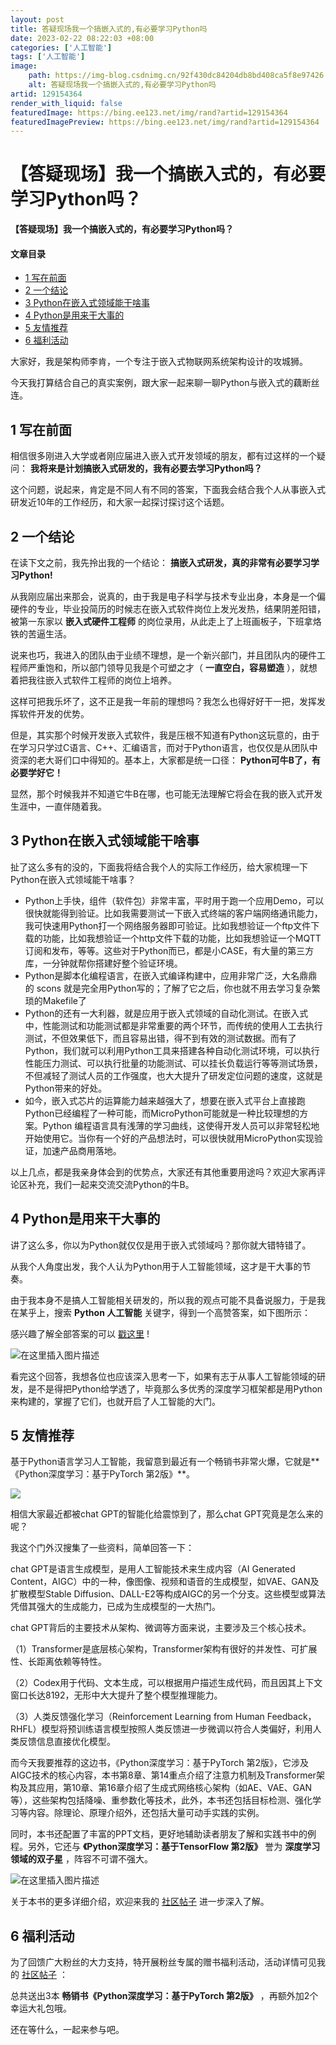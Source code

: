 ```yaml
---
layout: post
title: 答疑现场我一个搞嵌入式的,有必要学习Python吗
date: 2023-02-22 08:22:03 +08:00
categories: ['人工智能']
tags: ['人工智能']
image:
    path: https://img-blog.csdnimg.cn/92f430dc84204db8bd408ca5f8e97426.png?x-oss-process=image/resize,m_fixed,h_150
    alt: 答疑现场我一个搞嵌入式的,有必要学习Python吗
artid: 129154364
render_with_liquid: false
featuredImage: https://bing.ee123.net/img/rand?artid=129154364
featuredImagePreview: https://bing.ee123.net/img/rand?artid=129154364
---
```


# 【答疑现场】我一个搞嵌入式的，有必要学习Python吗？

**【答疑现场】我一个搞嵌入式的，有必要学习Python吗？**

#### 文章目录

* [1 写在前面](#1__9)
* [2 一个结论](#2__15)
* [3 Python在嵌入式领域能干啥事](#3_Python_29)
* [4 Python是用来干大事的](#4_Python_43)
* [5 友情推荐](#5__58)
* [6 福利活动](#6__91)

大家好，我是架构师李肯，一个专注于嵌入式物联网系统架构设计的攻城狮。

今天我打算结合自己的真实案例，跟大家一起来聊一聊Python与嵌入式的藕断丝连。

## 1 写在前面

相信很多刚进入大学或者刚应届进入嵌入式开发领域的朋友，都有过这样的一个疑问：
**我将来是计划搞嵌入式研发的，我有必要去学习Python吗？**

这个问题，说起来，肯定是不同人有不同的答案，下面我会结合我个人从事嵌入式研发近10年的工作经历，和大家一起探讨探讨这个话题。

## 2 一个结论

在读下文之前，我先拎出我的一个结论：
**搞嵌入式研发，真的非常有必要学习学习Python!**

从我刚应届出来那会，说真的，由于我是电子科学与技术专业出身，本身是一个偏硬件的专业，毕业投简历的时候志在嵌入式软件岗位上发光发热，结果阴差阳错，被第一东家以
**嵌入式硬件工程师**
的岗位录用，从此走上了上班画板子，下班拿烙铁的苦逼生活。

说来也巧，我进入的团队由于业绩不理想，是一个新兴部门，并且团队内的硬件工程师严重饱和，所以部门领导见我是个可塑之才（
**一直空白，容易塑造**
），就想着把我往嵌入式软件工程师的岗位上培养。

这样可把我乐坏了，这不正是我一年前的理想吗？我怎么也得好好干一把，发挥发挥软件开发的优势。

但是，其实那个时候开发嵌入式软件，我是压根不知道有Python这玩意的，由于在学习只学过C语言、C++、汇编语言，而对于Python语言，也仅仅是从团队中资深的老大哥们口中得知的。基本上，大家都是统一口径：
**Python可牛B了，有必要学好它！**

显然，那个时候我并不知道它牛B在哪，也可能无法理解它将会在我的嵌入式开发生涯中，一直伴随着我。

## 3 Python在嵌入式领域能干啥事

扯了这么多有的没的，下面我将结合我个人的实际工作经历，给大家梳理一下Python在嵌入式领域能干啥事？

* Python上手快，组件（软件包）非常丰富，平时用于跑一个应用Demo，可以很快就能得到验证。比如我需要测试一下嵌入式终端的客户端网络通讯能力，我可快速用Python打一个网络服务器即可验证。比如我想验证一个ftp文件下载的功能，比如我想验证一个http文件下载的功能，比如我想验证一个MQTT订阅和发布，等等。这些对于Python而已，都是小CASE，有大量的第三方库，一分钟就帮你搭建好整个验证环境。
* Python是脚本化编程语言，在嵌入式编译构建中，应用非常广泛，大名鼎鼎的 scons 就是完全用Python写的；了解了它之后，你也就不用去学习复杂繁琐的Makefile了
* Python的还有一大利器，就是应用于嵌入式领域的自动化测试。在嵌入式中，性能测试和功能测试都是非常重要的两个环节，而传统的使用人工去执行测试，不但效果低下，而且容易出错，得不到有效的测试数据。而有了Python，我们就可以利用Python工具来搭建各种自动化测试环境，可以执行性能压力测试、可以执行批量的功能测试、可以挂长负载运行等等测试场景，不但减轻了测试人员的工作强度，也大大提升了研发定位问题的速度，这就是Python带来的好处。
* 如今，嵌入式芯片的运算能力越来越强大了，想要在嵌入式平台上直接跑Python已经编程了一种可能，而MicroPython可能就是一种比较理想的方案。Python 编程语言具有浅薄的学习曲线，这使得开发人员可以非常轻松地开始使用它。当你有一个好的产品想法时，可以很快就用MicroPython实现验证，加速产品商用落地。

以上几点，都是我亲身体会到的优势点，大家还有其他重要用途吗？欢迎大家再评论区补充，我们一起来交流交流Python的牛B。

## 4 Python是用来干大事的

讲了这么多，你以为Python就仅仅是用于嵌入式领域吗？那你就大错特错了。

从我个人角度出发，我个人认为Python用于人工智能领域，这才是干大事的节奏。

由于我本身不是搞人工智能相关研发的，所以我的观点可能不具备说服力，于是我在某乎上，搜索
**Python 人工智能**
关键字，得到一个高赞答案，如下图所示：
  
感兴趣了解全部答案的可以
[戳这里](https://www.zhihu.com/question/56055999/answer/363948770)
!

![在这里插入图片描述](https://i-blog.csdnimg.cn/blog_migrate/6989fd0096f85b522524a72756d30612.png)

看完这个回答，我想各位也应该深入思考一下，如果有志于从事人工智能领域的研发，是不是得把Python给学透了，毕竟那么多优秀的深度学习框架都是用Python来构建的，掌握了它们，也就开启了人工智能的大门。

## 5 友情推荐

基于Python语言学习人工智能，我留意到最近有一个畅销书非常火爆，它就是\*\*《Python深度学习：基于PyTorch 第2版》\*\*。

![](https://i-blog.csdnimg.cn/blog_migrate/e3a8259815e49e3e3bd1c103b2506e6f.png)

相信大家最近都被chat GPT的智能化给震惊到了，那么chat GPT究竟是怎么来的呢？

我这个门外汉搜集了一些资料，简单回答一下：

chat GPT是语言生成模型，是用人工智能技术来生成内容（AI Generated Content，AIGC）中的一种，像图像、视频和语音的生成模型，如VAE、GAN及扩散模型Stable Diffusion、DALL-E2等构成AIGC的另一个分支。这些模型或算法凭借其强大的生成能力，已成为生成模型的一大热门。

chat GPT背后的主要技术从架构、微调等方面来说，主要涉及三个核心技术。

（1）Transformer是底层核心架构，Transformer架构有很好的并发性、可扩展性、长距离依赖等特性。

（2）Codex用于代码、文本生成，可以根据用户描述生成代码，而且因其上下文窗口长达8192，无形中大大提升了整个模型推理能力。

（3）人类反馈强化学习（Reinforcement Learning from Human Feedback，RHFL）模型将预训练语言模型按照人类反馈进一步微调以符合人类偏好，利用人类反馈信息直接优化模型。

而今天我要推荐的这边书，《Python深度学习：基于PyTorch 第2版》，它涉及AIGC技术的核心内容，本书第8章、第14重点介绍了注意力机制及Transformer架构及其应用，第10章、第16章介绍了生成式网络核心架构（如AE、VAE、GAN等），这些架构包括降噪、重参数化等技术，此外，本书还包括目标检测、强化学习等内容。除理论、原理介绍外，还包括大量可动手实践的实例。

同时，本书还配置了丰富的PPT文档，更好地辅助读者朋友了解和实践书中的例程。另外，它还与
**《Python深度学习：基于TensorFlow 第2版》**
誉为
**深度学习领域的双子星**
，阵容不可谓不强大。

![在这里插入图片描述](https://i-blog.csdnimg.cn/blog_migrate/1283358a35203abc614a4f6961e4dc9c.png)

关于本书的更多详细介绍，欢迎来我的
[社区帖子](https://bbs.csdn.net/topics/613557253)
进一步深入了解。

## 6 福利活动

为了回馈广大粉丝的大力支持，特开展粉丝专属的赠书福利活动，活动详情可见我的
[社区帖子](https://bbs.csdn.net/topics/613557253)
：

总共送出3本
**畅销书《Python深度学习：基于PyTorch 第2版》**
，再额外加2个幸运大礼包哦。

还在等什么，一起来参与吧。